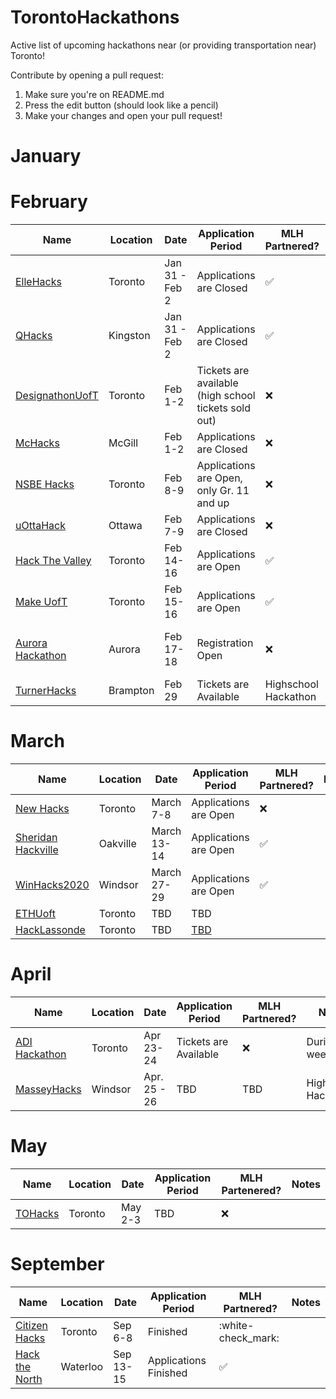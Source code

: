 # TorontoHackathons
Active list of upcoming hackathons near (or providing transportation near) Toronto!

Contribute by opening a pull request:
1. Make sure you're on README.md
2. Press the edit button (should look like a pencil)
3. Make your changes and open your pull request!

# January

# February

| Name  | Location | Date | Application Period | MLH Partnered? | Notes |
|---|---|---|---|---|---|
| [ElleHacks](https://ellehacks.com/) | Toronto | Jan 31 - Feb 2 | Applications are Closed  | :white_check_mark: | Only Girls
| [QHacks](https://qhacks.io/)  | Kingston | Jan 31 - Feb 2 | Applications are Closed |  :white_check_mark: |  |
| [DesignathonUofT](https://www.eventbrite.com/e/designathon-uoft-2020-tickets-84530550151/) | Toronto | Feb 1-2 | Tickets are available (high school tickets sold out) | :x: | Focused on Design |
| [McHacks](https://mchacks.ca/) | McGill | Feb 1-2 | Applications are Closed | :x: |
| [NSBE Hacks](http://www.nsbehacksuoft.ca)  | Toronto | Feb 8-9 | Applications are Open, only Gr. 11 and up | :x: |
| [uOttaHack](https://2020.uottahack.ca/) | Ottawa | Feb 7-9 | Applications are Closed | :x: | Bus to Waterloo |
| [Hack The Valley](https://hackthevalley.io/)  | Toronto | Feb 14-16 | Applications are Open | :white_check_mark: |
| [Make UofT](https://ieee.utoronto.ca/makeuoft/)  | Toronto | Feb 15-16 | Applications are Open | :white_check_mark: |
| [Aurora Hackathon](https://www.eventbrite.ca/e/aurora-hackathon-tickets-86600352987) | Aurora | Feb 17-18 | Registration Open | :x: | Ages 16-19, during weekdays | 
| [TurnerHacks](https://turnerhacks.com/)  | Brampton | Feb 29 | Tickets are Available | Highschool Hackathon | :x: |


# March

| Name  |  Location | Date | Application Period | MLH Partnered? | Notes |
|---|---|---|---|---|---|
| [New Hacks](http://www.newhacks.ca/)  | Toronto | March 7-8 | Applications are Open | :x: |
| [Sheridan Hackville]( https://www.hackville.io/)  | Oakville | March 13-14 | Applications are Open | :white_check_mark: |
| [WinHacks2020](https://winhacks.ca/) | Windsor | March 27-29 | Applications are Open | :white_check_mark: |
| [ETHUoft](https://www.ethuoft.ca)  | Toronto | TBD | TBD | 
| [HackLassonde](http://hacklassonde.ca/)  | Toronto | TBD | [TBD](https://www.facebook.com/hacklassonde/photos/a.1624337027866972/2102961226671214/) |   |


# April

| Name  |  Location | Date | Application Period | MLH Partnered? | Notes |
|---|---|---|---|---|---|
| [ADI Hackathon](https://eventchain.io/event-details/f9c7436eb38559d1bed413bfcf810597/ADI_Toronto_Summit_and_Hackathon) | Toronto | Apr 23-24 | Tickets are Available | :x: | During weekdays |
| [MasseyHacks](https://masseyhacks.ca/)  | Windsor | Apr. 25 - 26 | TBD | TBD | Highschool Hackathon 

# May

| Name  |  Location | Date | Application Period | MLH Partenered? | Notes |
|---|---|---|---|---|---|
| [TOHacks](https://www.tohacks.ca/) | Toronto | May 2-3 | TBD | :x: |

# September
 
| Name  |  Location | Date | Application Period | MLH Partnered? | Notes |
|---|---|---|---|---|---|
| [Citizen Hacks](https://www.citizenhacks.com/) | Toronto | Sep 6-8 | Finished | :white-check_mark: |
| [Hack the North](https://hackthenorth.com/) | Waterloo | Sep 13-15 | Applications Finished | :white_check_mark: |
 
 




